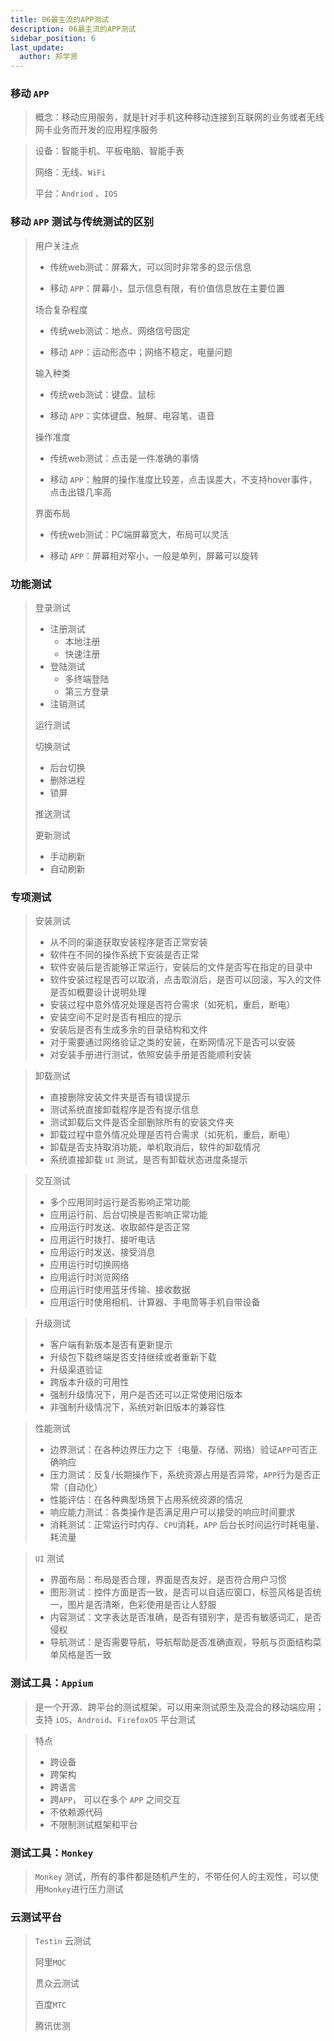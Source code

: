 ```yaml
---
title: 06最主流的APP测试
description: 06最主流的APP测试
sidebar_position: 6
last_update:
  author: 郑学贤
---
```


### 移动 `APP`

> 概念：移动应用服务，就是针对手机这种移动连接到互联网的业务或者无线网卡业务而开发的应用程序服务

> 设备：智能手机、平板电脑、智能手表
>
> 网络：无线、`WiFi`
>
> 平台：`Andriod`  、`IOS`



### 移动 `APP` 测试与传统测试的区别

> 用户关注点
>
> - 传统web测试：屏幕大，可以同时非常多的显示信息
>
> - 移动 `APP`：屏幕小，显示信息有限，有价值信息放在主要位置
>
> 场合复杂程度
>
> - 传统web测试：地点、网络信号固定
>
> - 移动 `APP`：运动形态中；网络不稳定，电量问题
>
> 输入种类
>
> - 传统web测试：键盘、鼠标
>
> - 移动 `APP`：实体键盘、触屏、电容笔、语音
>
> 操作准度
>
> - 传统web测试：点击是一件准确的事情
>
> - 移动 `APP`：触屏的操作准度比较差，点击误差大，不支持hover事件，点击出错几率高
>
> 界面布局
>
> - 传统web测试：PC端屏幕宽大，布局可以灵活
>
> - 移动 `APP`：屏幕相对窄小，一般是单列，屏幕可以旋转



### 功能测试

> 登录测试
>
> - 注册测试
>   - 本地注册
>   - 快速注册
> - 登陆测试
>   - 多终端登陆
>   - 第三方登录
> - 注销测试
>
> 运行测试
>
> 切换测试
>
> - 后台切换
> - 删除进程
> - 锁屏
>
> 推送测试
>
> 更新测试
>
> - 手动刷新
>- 自动刷新

### 专项测试

> 安装测试
>
> - 从不同的渠道获取安装程序是否正常安装
> - 软件在不同的操作系统下安装是否正常
> - 软件安装后是否能够正常运行，安装后的文件是否写在指定的目录中
> - 软件安装过程是否可以取消，点击取消后，是否可以回滚，写入的文件是否如概要设计说明处理
> - 安装过程中意外情况处理是否符合需求（如死机，重启，断电）
> - 安装空间不足时是否有相应的提示
> - 安装后是否有生成多余的目录结构和文件
> - 对于需要通过网络验证之类的安装，在断网情况下是否可以安装
> - 对安装手册进行测试，依照安装手册是否能顺利安装

> 卸载测试
>
> - 直接删除安装文件夹是否有错误提示
> - 测试系统直接卸载程序是否有提示信息
> - 测试卸载后文件是否全部删除所有的安装文件夹
> - 卸载过程中意外情况处理是否符合需求（如死机，重启，断电）
> - 卸载是否支持取消功能，单机取消后，软件的卸载情况
> - 系统直接卸载 `UI` 测试，是否有卸载状态进度条提示

> 交互测试
>
> - 多个应用同时运行是否影响正常功能
> - 应用运行前、后台切换是否影响正常功能
> - 应用运行时发送、收取邮件是否正常
> - 应用运行时拨打、接听电话
> - 应用运行时发送、接受消息
> - 应用运行时切换网络
> - 应用运行时浏览网络
> - 应用运行时使用蓝牙传输、接收数据
> - 应用运行时使用相机、计算器、手电筒等手机自带设备

> 升级测试
>
> - 客户端有新版本是否有更新提示
> - 升级包下载终端是否支持继续或者重新下载
> - 升级渠道验证
> - 跨版本升级的可用性
> - 强制升级情况下，用户是否还可以正常使用旧版本
> - 非强制升级情况下，系统对新旧版本的兼容性

> 性能测试
>
> - 边界测试：在各种边界压力之下（电量、存储、网络）验证`APP`可否正确响应
> - 压力测试：反复/长期操作下，系统资源占用是否异常，`APP`行为是否正常（自动化）
> - 性能评估：在各种典型场景下占用系统资源的情况
> - 响应能力测试：各类操作是否满足用户可以接受的响应时间要求
> - 消耗测试：正常运行时内存、`CPU`消耗，`APP` 后台长时间运行时耗电量、耗流量

> `UI` 测试
>
> - 界面布局：布局是否合理，界面是否友好，是否符合用户习惯
> - 图形测试：控件方面是否一致，是否可以自适应窗口，标签风格是否统一，图片是否清晰，色彩使用是否让人舒服
> - 内容测试：文字表达是否准确，是否有错别字，是否有敏感词汇，是否侵权
> - 导航测试：是否需要导航，导航帮助是否准确直观，导航与页面结构菜单风格是否一致



### 测试工具：`Appium`

> 是一个开源、跨平台的测试框架，可以用来测试原生及混合的移动端应用；支持 `iOS`、`Android`、`FirefoxOS` 平台测试

> 特点
>
> - 跨设备
> - 跨架构
> - 跨语言
> - 跨`APP`， 可以在多个 `APP` 之间交互
> - 不依赖源代码
> - 不限制测试框架和平台



### 测试工具：`Monkey`

> `Monkey` 测试，所有的事件都是随机产生的，不带任何人的主观性，可以使用`Monkey`进行压力测试



### 云测试平台

> `Testin` 云测试
>
> 阿里`MQC`
>
> 贯众云测试
>
> 百度`MTC`
>
> 腾讯优测